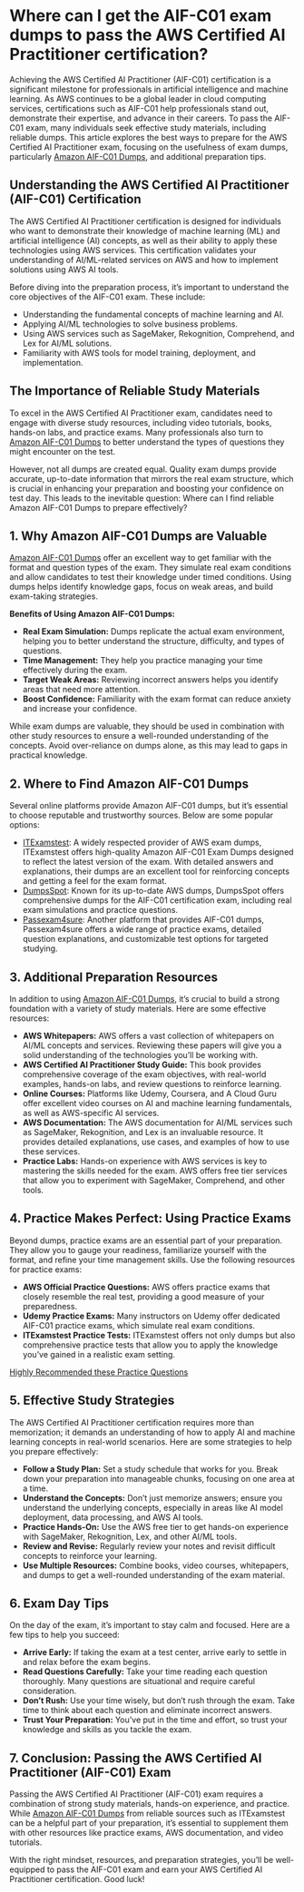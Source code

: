 <h1>Where can I get the AIF-C01 exam dumps to pass the AWS Certified AI Practitioner certification?</h1>

<p>Achieving the AWS Certified AI Practitioner (AIF-C01) certification is a significant milestone for professionals in artificial intelligence and machine learning. As AWS continues to be a global leader in cloud computing services, certifications such as AIF-C01 help professionals stand out, demonstrate their expertise, and advance in their careers. To pass the AIF-C01 exam, many individuals seek effective study materials, including reliable dumps. This article explores the best ways to prepare for the AWS Certified AI Practitioner exam, focusing on the usefulness of exam dumps, particularly <a href="https://www.itexamstest.com/amazon/aif-c01-dumps.html">Amazon AIF-C01 Dumps</a>, and additional preparation tips.</p>

<h2>Understanding the AWS Certified AI Practitioner (AIF-C01) Certification</h2>
  
  <p>The AWS Certified AI Practitioner certification is designed for individuals who want to demonstrate their knowledge of machine learning (ML) and artificial intelligence (AI) concepts, as well as their ability to apply these technologies using AWS services. This certification validates your understanding of AI/ML-related services on AWS and how to implement solutions using AWS AI tools.</p>
  
  <p>Before diving into the preparation process, it’s important to understand the core objectives of the AIF-C01 exam. These include:</p>
    <ul>
        <li>Understanding the fundamental concepts of machine learning and AI.</li>
        <li>Applying AI/ML technologies to solve business problems.</li>
        <li>Using AWS services such as SageMaker, Rekognition, Comprehend, and Lex for AI/ML solutions.</li>
        <li>Familiarity with AWS tools for model training, deployment, and implementation.</li>
    </ul>

<h2>The Importance of Reliable Study Materials</h2>

<p>To excel in the AWS Certified AI Practitioner exam, candidates need to engage with diverse study resources, including video tutorials, books, hands-on labs, and practice exams. Many professionals also turn to <a href="https://www.itexamstest.com/amazon/aif-c01-dumps.html">Amazon AIF-C01 Dumps</a> to better understand the types of questions they might encounter on the test.</p>

<p>However, not all dumps are created equal. Quality exam dumps provide accurate, up-to-date information that mirrors the real exam structure, which is crucial in enhancing your preparation and boosting your confidence on test day. This leads to the inevitable question: Where can I find reliable Amazon AIF-C01 Dumps to prepare effectively?</p>

<h2>1. Why Amazon AIF-C01 Dumps are Valuable</h2>

<p><a href="https://www.itexamstest.com/amazon/aif-c01-dumps.html">Amazon AIF-C01 Dumps</a> offer an excellent way to get familiar with the format and question types of the exam. They simulate real exam conditions and allow candidates to test their knowledge under timed conditions. Using dumps helps identify knowledge gaps, focus on weak areas, and build exam-taking strategies.</p>

 <p><strong>Benefits of Using Amazon AIF-C01 Dumps:</strong></p>
    <ul>
        <li><strong>Real Exam Simulation:</strong> Dumps replicate the actual exam environment, helping you to better understand the structure, difficulty, and types of questions.</li>
        <li><strong>Time Management:</strong> They help you practice managing your time effectively during the exam.</li>
        <li><strong>Target Weak Areas:</strong> Reviewing incorrect answers helps you identify areas that need more attention.</li>
        <li><strong>Boost Confidence:</strong> Familiarity with the exam format can reduce anxiety and increase your confidence.</li>
    </ul>
    
<p>While exam dumps are valuable, they should be used in combination with other study resources to ensure a well-rounded understanding of the concepts. Avoid over-reliance on dumps alone, as this may lead to gaps in practical knowledge.</p>

<h2>2. Where to Find Amazon AIF-C01 Dumps</h2>

<p>Several online platforms provide Amazon AIF-C01 dumps, but it’s essential to choose reputable and trustworthy sources. Below are some popular options:</p>
    <ul>
        <li><a href="https://www.itexamstest.com/amazon/aif-c01-dumps.html">ITExamstest</a>: A widely respected provider of AWS exam dumps, ITExamstest offers high-quality Amazon AIF-C01 Exam Dumps designed to reflect the latest version of the exam. With detailed answers and explanations, their dumps are an excellent tool for reinforcing concepts and getting a feel for the exam format.</li>
        <li><a href="https://www.dumpsspot.com/">DumpsSpot</a>: Known for its up-to-date AWS dumps, DumpsSpot offers comprehensive dumps for the AIF-C01 certification exam, including real exam simulations and practice questions.</li>
        <li><a href="https://www.passexam4sure.com/">Passexam4sure</a>: Another platform that provides AIF-C01 dumps, Passexam4sure offers a wide range of practice exams, detailed question explanations, and customizable test options for targeted studying.</li>
    </ul>

<h2>3. Additional Preparation Resources</h2>

<p>In addition to using <a href="https://www.itexamstest.com/amazon/aif-c01-dumps.html">Amazon AIF-C01 Dumps</a>, it’s crucial to build a strong foundation with a variety of study materials. Here are some effective resources:</p>
    <ul>
        <li><strong>AWS Whitepapers:</strong> AWS offers a vast collection of whitepapers on AI/ML concepts and services. Reviewing these papers will give you a solid understanding of the technologies you’ll be working with.</li>
        <li><strong>AWS Certified AI Practitioner Study Guide:</strong> This book provides comprehensive coverage of the exam objectives, with real-world examples, hands-on labs, and review questions to reinforce learning.</li>
        <li><strong>Online Courses:</strong> Platforms like Udemy, Coursera, and A Cloud Guru offer excellent video courses on AI and machine learning fundamentals, as well as AWS-specific AI services.</li>
        <li><strong>AWS Documentation:</strong> The AWS documentation for AI/ML services such as SageMaker, Rekognition, and Lex is an invaluable resource. It provides detailed explanations, use cases, and examples of how to use these services.</li>
        <li><strong>Practice Labs:</strong> Hands-on experience with AWS services is key to mastering the skills needed for the exam. AWS offers free tier services that allow you to experiment with SageMaker, Comprehend, and other tools.</li>
    </ul>

<h2>4. Practice Makes Perfect: Using Practice Exams</h2>

<p>Beyond dumps, practice exams are an essential part of your preparation. They allow you to gauge your readiness, familiarize yourself with the format, and refine your time management skills. Use the following resources for practice exams:</p>
    <ul>
        <li><strong>AWS Official Practice Questions:</strong> AWS offers practice exams that closely resemble the real test, providing a good measure of your preparedness.</li>
        <li><strong>Udemy Practice Exams:</strong> Many instructors on Udemy offer dedicated AIF-C01 practice exams, which simulate real exam conditions.</li>
        <li><strong>ITExamstest Practice Tests:</strong> ITExamstest offers not only dumps but also comprehensive practice tests that allow you to apply the knowledge you’ve gained in a realistic exam setting.</li>
    </ul>
    <p><a href="https://www.itexamstest.com/amazon/aif-c01-dumps.html">Highly Recommended these Practice Questions</a></p>

<h2>5. Effective Study Strategies</h2>

<p>The AWS Certified AI Practitioner certification requires more than memorization; it demands an understanding of how to apply AI and machine learning concepts in real-world scenarios. Here are some strategies to help you prepare effectively:</p>
    <ul>
        <li><strong>Follow a Study Plan:</strong> Set a study schedule that works for you. Break down your preparation into manageable chunks, focusing on one area at a time.</li>
        <li><strong>Understand the Concepts:</strong> Don’t just memorize answers; ensure you understand the underlying concepts, especially in areas like AI model deployment, data processing, and AWS AI tools.</li>
        <li><strong>Practice Hands-On:</strong> Use the AWS free tier to get hands-on experience with SageMaker, Rekognition, Lex, and other AI/ML tools.</li>
        <li><strong>Review and Revise:</strong> Regularly review your notes and revisit difficult concepts to reinforce your learning.</li>
        <li><strong>Use Multiple Resources:</strong> Combine books, video courses, whitepapers, and dumps to get a well-rounded understanding of the exam material.</li>
    </ul>

<h2>6. Exam Day Tips</h2>
    <p>On the day of the exam, it’s important to stay calm and focused. Here are a few tips to help you succeed:</p>
    <ul>
        <li><strong>Arrive Early:</strong> If taking the exam at a test center, arrive early to settle in and relax before the exam begins.</li>
        <li><strong>Read Questions Carefully:</strong> Take your time reading each question thoroughly. Many questions are situational and require careful consideration.</li>
        <li><strong>Don’t Rush:</strong> Use your time wisely, but don’t rush through the exam. Take time to think about each question and eliminate incorrect answers.</li>
        <li><strong>Trust Your Preparation:</strong> You’ve put in the time and effort, so trust your knowledge and skills as you tackle the exam.</li>
    </ul>

<h2>7. Conclusion: Passing the AWS Certified AI Practitioner (AIF-C01) Exam</h2>
<p>Passing the AWS Certified AI Practitioner (AIF-C01) exam requires a combination of strong study materials, hands-on experience, and practice. While <a href="https://www.itexamstest.com/amazon/aif-c01-dumps.html">Amazon AIF-C01 Dumps</a> from reliable sources such as ITExamstest can be a helpful part of your preparation, it’s essential to supplement them with other resources like practice exams, AWS documentation, and video tutorials.</p>
<p>With the right mindset, resources, and preparation strategies, you’ll be well-equipped to pass the AIF-C01 exam and earn your AWS Certified AI Practitioner certification. Good luck!</p>
</body>
</html>
